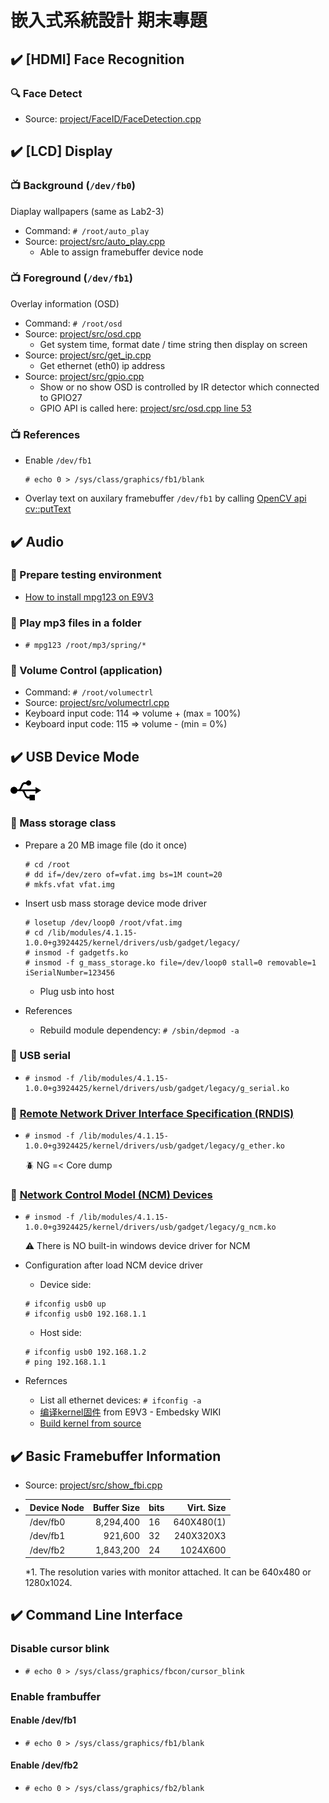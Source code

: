 # 嵌入式系統設計 期末專題


## :heavy_check_mark: [HDMI] Face Recognition
### :mag: Face Detect
- Source: [project/FaceID/FaceDetection.cpp](https://github.com/TommyLin/EmbeddedSystem2020/blob/main/project/FaceID/FaceDetection.cpp)



## :heavy_check_mark: [LCD] Display

### :tv: Background (`/dev/fb0`)
Diaplay wallpapers (same as Lab2-3)
- Command: `# /root/auto_play`
- Source: [project/src/auto_play.cpp](https://github.com/TommyLin/EmbeddedSystem2020/blob/main/project/src/auto_play.cpp)
   - Able to assign framebuffer device node

### :tv: Foreground (`/dev/fb1`)
Overlay information (OSD)
- Command: `# /root/osd`
- Source: [project/src/osd.cpp](https://github.com/TommyLin/EmbeddedSystem2020/blob/main/project/src/osd.cpp)
   - Get system time, format date / time string then display on screen
- Source: [project/src/get_ip.cpp](https://github.com/TommyLin/EmbeddedSystem2020/blob/main/project/src/get_ip.cpp)
   - Get ethernet (eth0) ip address
- Source: [project/src/gpio.cpp](https://github.com/TommyLin/EmbeddedSystem2020/blob/main/project/src/gpio.cpp)
   - Show or no show OSD is controlled by IR detector which connected to GPIO27
   - GPIO API is called here: [project/src/osd.cpp line 53](https://github.com/TommyLin/EmbeddedSystem2020/blob/d8c9fb26e4e9000c02f17c13cc9672b691d6b903/project/src/osd.cpp#L53)

### :tv: References
- Enable `/dev/fb1`
  ```
  # echo 0 > /sys/class/graphics/fb1/blank
  ```
- Overlay text on auxilary framebuffer `/dev/fb1` by calling [OpenCV api cv::putText](https://github.com/TommyLin/EmbeddedSystem2020/blob/main/project/src/osd.cpp)



## :heavy_check_mark: Audio

### :musical_note: Prepare testing environment
- [How to install mpg123 on E9V3](https://github.com/TommyLin/EmbeddedSystem2020/blob/main/project/doc/howto_install_mpg123.md)

### :musical_note: Play mp3 files in a folder
-
   ```
   # mpg123 /root/mp3/spring/*
   ```

### :musical_note: Volume Control (application)
- Command: `# /root/volumectrl`
- Source: [project/src/volumectrl.cpp](https://github.com/TommyLin/EmbeddedSystem2020/blob/main/project/src/volumectrl.cpp)
- Keyboard input code: 114 => volume +  (max = 100%)
- Keyboard input code: 115 => volume -  (min =   0%)



## :heavy_check_mark: USB Device Mode
![USB](https://github.com/TommyLin/EmbeddedSystem2020/blob/main/project/doc/usb.png)

### :link: Mass storage class
- Prepare a 20 MB image file (do it once)
   ```
   # cd /root
   # dd if=/dev/zero of=vfat.img bs=1M count=20
   # mkfs.vfat vfat.img
   ```
- Insert usb mass storage device mode driver
   ```
   # losetup /dev/loop0 /root/vfat.img
   # cd /lib/modules/4.1.15-1.0.0+g3924425/kernel/drivers/usb/gadget/legacy/
   # insmod -f gadgetfs.ko
   # insmod -f g_mass_storage.ko file=/dev/loop0 stall=0 removable=1 iSerialNumber=123456
   ```
   - Plug usb into host

- References
   - Rebuild module dependency: `# /sbin/depmod -a`

### :link: USB serial
-
   ```
   # insmod -f /lib/modules/4.1.15-1.0.0+g3924425/kernel/drivers/usb/gadget/legacy/g_serial.ko
   ```

### :link: [Remote Network Driver Interface Specification (RNDIS)](https://docs.microsoft.com/zh-hk/windows-hardware/drivers/network/remote-ndis--rndis-2)
-
   ```
   # insmod -f /lib/modules/4.1.15-1.0.0+g3924425/kernel/drivers/usb/gadget/legacy/g_ether.ko
   ```
   :beetle: NG =< Core dump

### :link: [Network Control Model (NCM) Devices](https://www.usb.org/document-library/network-control-model-devices-specification-v10-and-errata-and-adopters-agreement)
-
   ```
   # insmod -f /lib/modules/4.1.15-1.0.0+g3924425/kernel/drivers/usb/gadget/legacy/g_ncm.ko
   ```
   :warning: There is NO built-in windows device driver for NCM

- Configuration after load NCM device driver
   - Device side:
   ```
   # ifconfig usb0 up
   # ifconfig usb0 192.168.1.1
   ```
   - Host side:
   ```
   # ifconfig usb0 192.168.1.2
   # ping 192.168.1.1
   ```

- Refernces
   - List all ethernet devices: `# ifconfig -a`
   - [编译kernel固件](http://wiki.armbbs.net/tqwiki/public/docs/E9V3#10802) from E9V3 - Embedsky WIKI
   - [Build kernel from source](https://github.com/TommyLin/EmbeddedSystem2020/edit/main/project/doc/rebuild_kernel.md)



## :heavy_check_mark: Basic Framebuffer Information
- Source: [project/src/show_fbi.cpp](https://github.com/TommyLin/EmbeddedSystem2020/blob/main/project/src/show_fbi.cpp)
-
   | Device Node | Buffer Size | bits | Virt. Size |
   | ----------- | ----------: | ---- | ---------: |
   | /dev/fb0    |   8,294,400 |  16  | 640X480(1) |
   | /dev/fb1    |     921,600 |  32  | 240X320X3  |
   | /dev/fb2    |   1,843,200 |  24  |   1024X600 |

   *1. The resolution varies with monitor attached. It can be 640x480 or 1280x1024.



## :heavy_check_mark: Command Line Interface

### Disable cursor blink
- `# echo 0 > /sys/class/graphics/fbcon/cursor_blink`

### Enable frambuffer

#### Enable /dev/fb1
- `# echo 0 > /sys/class/graphics/fb1/blank`

#### Enable /dev/fb2
- `# echo 0 > /sys/class/graphics/fb2/blank`
